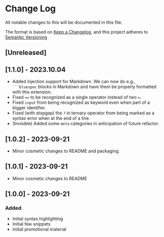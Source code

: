 # Change Log

All notable changes to this will be documented in this file.

The format is based on [Keep a Changelog](https://keepachangelog.com/en/1.0.0/),
and this project adheres to [Semantic Versioning](https://semver.org/spec/v2.0.0.html)

## [Unreleased]

## [1.1.0] - 2023.10.04

- Added injection support for Markdown. We can now do e.g., ` ```bluespec ` blocks in Markdown and have them be properly formatted with this extension.
- Fixed `==` to be recognized as a single operator instead of two `=`.
- Fixed `input` from being recognized as keyword even when part of a bigger identifier.
- Fixed (with stopgap) the `?` in ternary operator from being marked as a syntax error when at the end of a line. 
- (Invisible) Added some `meta` categories in anticipation of future refactor.

## [1.0.2] - 2023-09-21

- Minor cosmetic changes to README and packaging.

## [1.0.1] - 2023-09-21

- Minor cosmetic changes to README

## [1.0.0] - 2023-09-21
### Added

- Initial syntax highlighting
- Initial few snippets
- Initial promotional material
